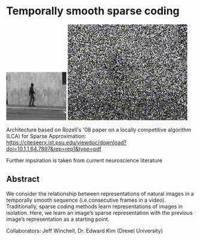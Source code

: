# Temporally smooth sparse coding


<img src="https://github.com/winch-jm/sc-temporal-smoothing/blob/master/reconstructions/original.png" width=32% height=32% title="Original Frame"></img>
![Alt Text](https://github.com/winch-jm/sc-temporal-smoothing/blob/master/reconstructions/out.gif)

Architecture based on Rozell's '08 paper on a locally competitive algorithm (LCA) for Sparse Approximation: 
https://citeseerx.ist.psu.edu/viewdoc/download?doi=10.1.1.64.7897&rep=rep1&type=pdf

Further inpsiration is taken from current neuroscience literature 

Abstract 
---------
We consider the relationship between representations of natural images in a temporally smooth sequence 
(i.e.consecutive frames in a video). Traditionally, sparse coding methods learn representations of images in isolation. 
Here, we learn an image’s sparse representation with the previous image’s representation as a starting point.


Collaborators: Jeff Winchell, Dr. Edward Kim (Drexel University)

